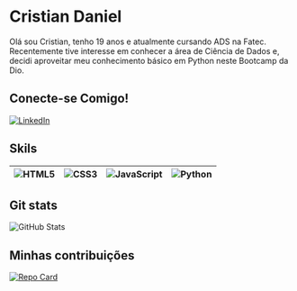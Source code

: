 # Cristian Daniel

Olá sou Cristian, tenho 19 anos e atualmente cursando ADS na Fatec. Recentemente tive interesse em conhecer a área de Ciência de Dados e, decidi aproveitar meu conhecimento básico em Python neste Bootcamp da Dio.

## Conecte-se Comigo!

[![LinkedIn](https://img.shields.io/badge/LinkedIn-024?style=for-the-badge&logo=linkedin&logoColor=0E76A8)](https://www.linkedin.com/in/cristiandaniel1/)

## Skils

| ![HTML5](https://img.shields.io/badge/HTML5-000?style=for-the-badge&logo=html5) | ![CSS3](https://img.shields.io/badge/CSS3-000?style=for-the-badge&logo=css3&logoColor=264CE4) | ![JavaScript](https://img.shields.io/badge/JavaScript-000?style=for-the-badge&logo=javascript) | ![Python](https://img.shields.io/badge/Python-000?style=for-the-badge&logo=python) |
| ------------------------------------------------------------------------------- | --------------------------------------------------------------------------------------------- | ---------------------------------------------------------------------------------------------- | ---------------------------------------------------------------------------------- |

## Git stats

![GitHub Stats](https://github-readme-stats.vercel.app/api?username=CristianDaniel1&theme=transparent&bg_color=1B1631&border_color=471A1A&show_icons=true&icon_color=D40F0F&title_color=A6A6A6&text_color=FFF)

## Minhas contribuições

[![Repo Card](https://github-readme-stats.vercel.app/api/pin/?username=CristianDaniel1&repo=dio-lab-open-source&bg_color=100E1C&border_color=471A1A&show_icons=true&icon_color=30A3DC&title_color=E94D5F&text_color=FFF)](https://github.com/CristianDaniel1/dio-lab-open-source)
